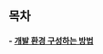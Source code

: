 ## 목차

#### - [개발 환경 구성하는 방법](https://github.com/IMPACUS/whispr-docs/blob/master/be/%EA%B0%9C%EB%B0%9C%20%ED%99%98%EA%B2%BD%20%EA%B5%AC%EC%84%B1%ED%95%98%EB%8A%94%20%EB%B0%A9%EB%B2%95.md)
